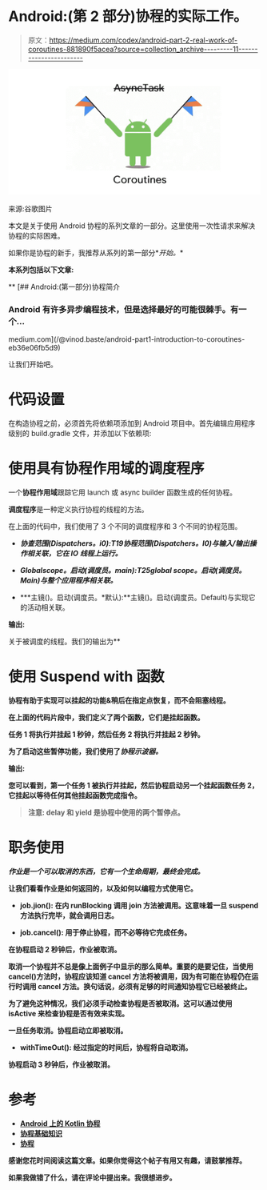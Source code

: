 # Android:(第 2 部分)协程的实际工作。

> 原文：<https://medium.com/codex/android-part-2-real-work-of-coroutines-881890f5acea?source=collection_archive---------11----------------------->

![](img/065387860b24fea7b8d638bd20212139.png)

来源:谷歌图片

本文是关于使用 Android 协程的系列文章的一部分。这里使用一次性请求来解决协程的实际困难。

如果你是协程的新手，我推荐从系列的第一部分*[](/@vinod.baste/android-part1-introduction-to-coroutines-eb36e06fb5d9)*开始。**

****本系列包括以下文章:****

**[](/@vinod.baste/android-part1-introduction-to-coroutines-eb36e06fb5d9) [## Android:(第一部分)协程简介

### Android 有许多异步编程技术，但是选择最好的可能很棘手。有一个…

medium.com](/@vinod.baste/android-part1-introduction-to-coroutines-eb36e06fb5d9) 

让我们开始吧。

# **代码设置**

在构造协程之前，必须首先将依赖项添加到 Android 项目中。首先编辑应用程序级别的 build.gradle 文件，并添加以下依赖项:

# 使用具有协程作用域的调度程序

一个**协程作用域**跟踪它用 launch 或 async builder 函数生成的任何协程。

**调度程序**是一种定义执行协程的线程的方法。

在上面的代码中，我们使用了 3 个不同的调度程序和 3 个不同的协程范围。

*   ***协查范围(Dispatchers。*i0):T19*协程范围(Dispatchers。I0)与输入/输出操作相关联，它在 IO 线程上运行。***

*   ***Globalscope。启动(调度员。*main):T25*global scope。启动(调度员。Main)与整个应用程序相关联。***

*   ***主镜()。启动(调度员。*默认):**主镜()。启动(调度员。Default)与实现它的活动相关联。

**输出:**

关于被调度的线程。我们的输出为** 

# **使用 Suspend with 函数**

**协程有助于实现可以挂起的功能&稍后在指定点恢复，而不会阻塞线程。**

**在上面的代码片段中，我们定义了两个函数，它们是挂起函数。**

**任务 1 将执行并挂起 1 秒钟，然后任务 2 将执行并挂起 2 秒钟。**

**为了启动这些暂停功能，我们使用了*协程示波器。***

****输出:****

**您可以看到，第一个任务 1 被执行并挂起，然后协程启动另一个挂起函数任务 2，它挂起以等待任何其他挂起函数完成指令。**

> ****注意:** delay 和 yield 是协程中使用的两个暂停点。**

# ****职务使用****

***作业是一个可以取消的东西，它有一个生命周期，最终会完成。***

**让我们看看作业是如何返回的，以及如何以编程方式使用它。**

*   ****job.jion():** 在**内** runBlocking 调用 join 方法被调用。这意味着一旦 suspend 方法执行完毕，就会调用日志。**

*   ****job.cancel():** 用于停止协程，而不必等待它完成任务。**

**在协程启动 2 秒钟后，作业被取消。**

**取消一个协程并不总是像上面例子中显示的那么简单。重要的是要记住，当使用 cancel()方法时，协程应该知道 cancel 方法将被调用，因为有可能在协程仍在运行时调用 cancel 方法。换句话说，必须有足够的时间通知协程它已经被终止。**

**为了避免这种情况，我们必须手动检查协程是否被取消。这可以通过使用 **isActive** 来检查协程是否有效来实现。**

**一旦任务取消。协程启动立即被取消。**

*   ****withTimeOut():** 经过指定的时间后，协程将自动取消。**

**协程启动 3 秒钟后，作业被取消。**

# **参考**

*   **[**Android 上的 Kotlin 协程**](https://developer.android.com/kotlin/coroutines?gclid=CjwKCAjwi6WSBhA-EiwA6Niok2lmU1xNMY8CxzZbHEY_wCNlsMHcjBUjzGamubkxndEXK33W61cZ9xoCTrIQAvD_BwE&gclsrc=aw.ds)**
*   **[**协程基础知识**](https://kotlinlang.org/docs/coroutines-basics.html)**
*   **[**协程**](https://kotlinlang.org/docs/coroutines-overview.html)**

**感谢您花时间阅读这篇文章。如果你觉得这个帖子有用又有趣，请鼓掌推荐。**

**如果我做错了什么，请在评论中提出来。我很想进步。**
